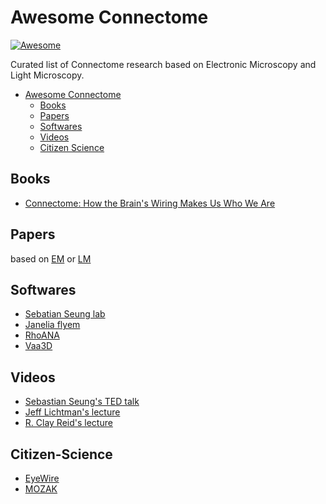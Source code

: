 # Awesome Connectome

[![Awesome](https://cdn.rawgit.com/sindresorhus/awesome/d7305f38d29fed78fa85652e3a63e154dd8e8829/media/badge.svg)](https://github.com/jingpengwu/awesome-connectome)

Curated list of Connectome research based on Electronic Microscopy and Light Microscopy.

- [Awesome Connectome](#awesome-connectome)
    - [Books](#Books)
    - [Papers](#Papers)
    - [Softwares](#Softwares)
    - [Videos](#Videos)
    - [Citizen Science](#Citizen-Science)

## Books
* [Connectome: How the Brain's Wiring Makes Us Who We Are](https://www.amazon.com/Connectome-How-Brains-Wiring-Makes/dp/0547678592)

## Papers
based on [EM](https://github.com/jingpengwu/awesome-connectome/EM) or [LM](https://github.com/jingpengwu/awesome-connectome/LM)

## Softwares
* [Sebatian Seung lab](https://github.com/seung*lab)
* [Janelia flyem](https://github.com/janelia-flyem)
* [RhoANA](http://www.rhoana.org/)
* [Vaa3D](http://www.alleninstitute.org/what-we-do/brain-science/research/open-science-research-tools/vaa3d/)

## Videos
* [Sebastian Seung's TED talk](https://www.ted.com/talks/sebastian_seung)
* [Jeff Lichtman's lecture](https://www.youtube.com/watch?v=MtTOg0mzRJc)
* [R. Clay Reid's lecture](https://www.youtube.com/watch?v=Rm1KLXIDS_Y&t=3919s)

## Citizen-Science
* [EyeWire](www.eyewire.org)
* [MOZAK](http://www.mozak.science/landing)
